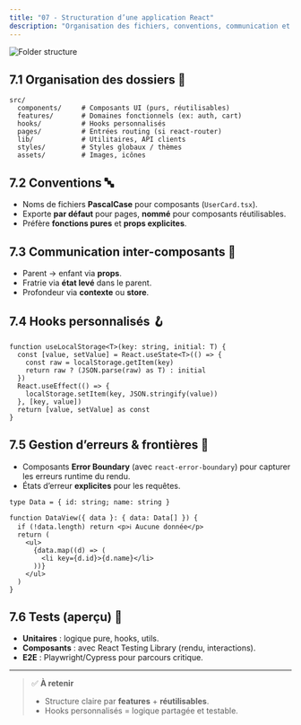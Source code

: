 ```yaml
---
title: "07 - Structuration d’une application React"
description: "Organisation des fichiers, conventions, communication et patterns réutilisables"
---
```


![Folder structure](/static/img/folder-structure.png)

## 7.1 Organisation des dossiers 📁

```
src/
  components/     # Composants UI (purs, réutilisables)
  features/       # Domaines fonctionnels (ex: auth, cart)
  hooks/          # Hooks personnalisés
  pages/          # Entrées routing (si react-router)
  lib/            # Utilitaires, API clients
  styles/         # Styles globaux / thèmes
  assets/         # Images, icônes
```

## 7.2 Conventions 🔤

- Noms de fichiers **PascalCase** pour composants (`UserCard.tsx`).
- Exporte **par défaut** pour pages, **nommé** pour composants réutilisables.
- Préfère **fonctions pures** et **props explicites**.

## 7.3 Communication inter-composants 🔌

- Parent → enfant via **props**.
- Fratrie via **état levé** dans le parent.
- Profondeur via **contexte** ou **store**.

## 7.4 Hooks personnalisés 🪝

```tsx
function useLocalStorage<T>(key: string, initial: T) {
  const [value, setValue] = React.useState<T>(() => {
    const raw = localStorage.getItem(key)
    return raw ? (JSON.parse(raw) as T) : initial
  })
  React.useEffect(() => {
    localStorage.setItem(key, JSON.stringify(value))
  }, [key, value])
  return [value, setValue] as const
}
```

## 7.5 Gestion d’erreurs & frontières 🧯

- Composants **Error Boundary** (avec `react-error-boundary`) pour capturer les erreurs runtime du rendu.
- États d’erreur **explicites** pour les requêtes.

```tsx
type Data = { id: string; name: string }

function DataView({ data }: { data: Data[] }) {
  if (!data.length) return <p>ℹ️ Aucune donnée</p>
  return (
    <ul>
      {data.map((d) => (
        <li key={d.id}>{d.name}</li>
      ))}
    </ul>
  )
}
```

## 7.6 Tests (aperçu) 🧪

- **Unitaires** : logique pure, hooks, utils.
- **Composants** : avec React Testing Library (rendu, interactions).
- **E2E** : Playwright/Cypress pour parcours critique.

---

> ✅ **À retenir**
>
> - Structure claire par **features** + **réutilisables**.
> - Hooks personnalisés = logique partagée et testable.
